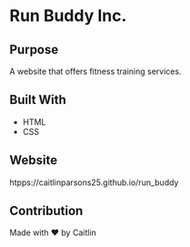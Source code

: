 # Run Buddy Inc.

## Purpose
A website that offers fitness training services.

## Built With
* HTML
* CSS

## Website
htpps://caitlinparsons25.github.io/run_buddy

## Contribution
Made with ❤️ by Caitlin
